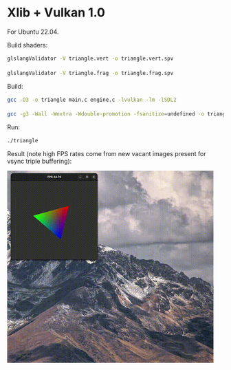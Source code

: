 # Xlib + Vulkan 1.0

For Ubuntu 22.04.

Build shaders:
```sh
glslangValidator -V triangle.vert -o triangle.vert.spv

glslangValidator -V triangle.frag -o triangle.frag.spv
```

Build:
```sh
gcc -O3 -o triangle main.c engine.c -lvulkan -lm -lSDL2

gcc -g3 -Wall -Wextra -Wdouble-promotion -fsanitize=undefined -o triangle main.c engine.c -lvulkan -lm -lSDL2
```

Run:
```sh
./triangle
```

Result (note high FPS rates come from new vacant images present for vsync triple buffering):

![Triangle rotation GIF](triangle.gif)
